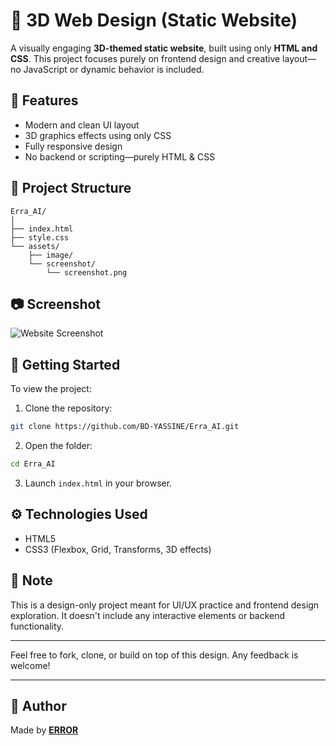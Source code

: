 # 🤖 3D Web Design (Static Website)

A visually engaging **3D-themed static website**, built using only **HTML and CSS**. This project focuses purely on frontend design and creative layout—no JavaScript or dynamic behavior is included.

## 🌟 Features

- Modern and clean UI layout
- 3D graphics effects using only CSS
- Fully responsive design
- No backend or scripting—purely HTML & CSS
  
## 📁 Project Structure

```
Erra_AI/
│
├── index.html
├── style.css
└── assets/
    ├── image/
    └── screenshot/
        └── screenshot.png
```

## 📷 Screenshot

![Website Screenshot](/assets/screenshot/Capture%20d'écran%202025-07-09%20174913.png)

## 🚀 Getting Started

To view the project:

1. Clone the repository:
```bash
git clone https://github.com/BD-YASSINE/Erra_AI.git
```

2. Open the folder:
```bash
cd Erra_AI
```

3. Launch `index.html` in your browser.

## ⚙️ Technologies Used

- HTML5
- CSS3 (Flexbox, Grid, Transforms, 3D effects)

## 📌 Note

This is a design-only project meant for UI/UX practice and frontend design exploration. It doesn't include any interactive elements or backend functionality.

---

Feel free to fork, clone, or build on top of this design. Any feedback is welcome!

---

## 👤 Author

Made by [**ERROR**](https://github.com/BD-YASSINE)

